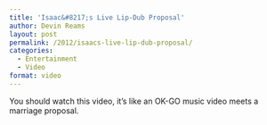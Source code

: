 ```yaml
---
title: 'Isaac&#8217;s Live Lip-Dub Proposal'
author: Devin Reams
layout: post
permalink: /2012/isaacs-live-lip-dub-proposal/
categories:
  - Entertainment
  - Video
format: video
---
```

You should watch this video, it&#8217;s like an OK-GO music video meets a marriage proposal.